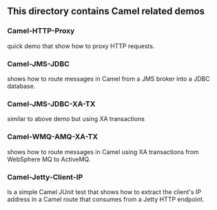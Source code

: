 ## This directory contains Camel related demos

### Camel-HTTP-Proxy
quick demo that show how to proxy HTTP requests. 


### Camel-JMS-JDBC 
shows how to route messages in Camel from a JMS broker into a JDBC database.


### Camel-JMS-JDBC-XA-TX 
similar to above demo but using XA transactions


### Camel-WMQ-AMQ-XA-TX
shows how to route messages in Camel using XA transactions from WebSphere MQ
to ActiveMQ.


### Camel-Jetty-Client-IP
Is a simple Camel JUnit test that shows how to extract the client's IP address 
in a Camel route that consumes from a Jetty HTTP endpoint.


